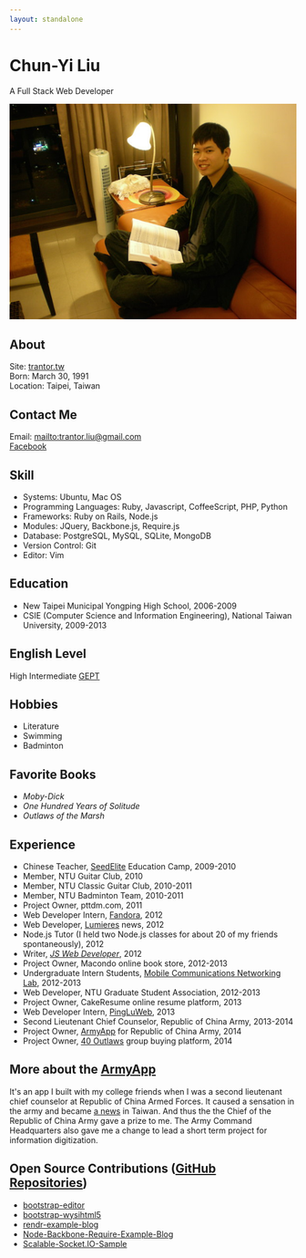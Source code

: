 ```yaml
---
layout: standalone
---
```


# Chun-Yi Liu
A Full Stack Web Developer

![Trantor Liu](/images/trantor.jpg)

## About
Site: [trantor.tw](http://trantor.tw)  
Born: March 30, 1991  
Location: Taipei, Taiwan

## Contact Me
Email: <mailto:trantor.liu@gmail.com>  
[Facebook](https://www.facebook.com/trantor.liu)


## Skill

- Systems: Ubuntu, Mac OS
- Programming Languages: Ruby, Javascript, CoffeeScript, PHP, Python
- Frameworks: Ruby on Rails, Node.js
- Modules: JQuery, Backbone.js, Require.js
- Database: PostgreSQL, MySQL, SQLite, MongoDB
- Version Control: Git
- Editor: Vim

## Education
- New Taipei Municipal Yongping High School, 2006-2009  
- CSIE (Computer Science and Information Engineering), National Taiwan University, 2009-2013

## English Level
High Intermediate [GEPT](https://www.lttc.ntu.edu.tw/E_LTTC/E_GEPT.htm)

## Hobbies
- Literature
- Swimming
- Badminton

## Favorite Books
- _Moby-Dick_
- _One Hundred Years of Solitude_
- _Outlaws of the Marsh_

## Experience
- Chinese Teacher, [SeedElite](https://www.facebook.com/SeedElite) Education Camp, 2009-2010
- Member, NTU Guitar Club, 2010
- Member, NTU Classic Guitar Club, 2010-2011
- Member, NTU Badminton Team, 2010-2011
- Project Owner, pttdm.com, 2011
- Web Developer Intern, [Fandora](http://fandora.tw/), 2012
- Web Developer, [Lumieres](http://trantor.tw/%E6%8F%AD%E5%A0%B1.pdf) news, 2012
- Node.js Tutor (I held two Node.js classes for about 20 of my friends spontaneously), 2012
- Writer, [_JS Web Developer_](http://trantor.tw/JS%E7%B6%B2%E9%A0%81%E9%96%8B%E7%99%BC%E8%80%85%EF%BC%88%E8%A9%A6%E8%AE%80%E7%89%88%EF%BC%89.pdf), 2012
- Project Owner, Macondo online book store, 2012-2013
- Undergraduate Intern Students, [Mobile Communications Networking Lab](http://www.pcs.csie.ntu.edu.tw/labinfo_page), 2012-2013
- Web Developer, NTU Graduate Student Association, 2012-2013
- Project Owner, CakeResume online resume platform, 2013
- Web Developer Intern, [PingLuWeb](http://pingluweb.com/), 2013
- Second Lieutenant Chief Counselor, Republic of China Army, 2013-2014
- Project Owner, [ArmyApp](http://armyapp.tw) for Republic of China Army, 2014
- Project Owner, [40 Outlaws](http://www.40outlaws.com/) group buying platform, 2014

## More about the [ArmyApp](http://armyapp.tw)
It's an app I built with my college friends when I was a second lieutenant chief counselor at Republic of China Armed Forces. It caused a sensation in the army and became [a news](http://armyapp.tw/#video) in Taiwan. And thus the the Chief of the Republic of China Army gave a prize to me. The Army Command Headquarters also gave me a change to lead a short term project for information digitization.

## Open Source Contributions ([GitHub Repositories](https://github.com/trantorLiu))
- [bootstrap-editor](https://github.com/trantorLiu/bootstrap-editor)
- [bootstrap-wysihtml5](https://github.com/trantorLiu/bootstrap-wysihtml5)
- [rendr-example-blog](https://github.com/trantorLiu/rendr-example-blog)
- [Node-Backbone-Require-Example-Blog](https://github.com/trantorLiu/Node-Backbone-Require-Example-Blog)
- [Scalable-Socket.IO-Sample](https://github.com/trantorLiu/Scalable-Socket.IO-Sample)
